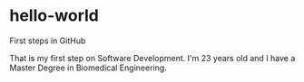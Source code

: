 # hello-world
First steps in GitHub

That is my first step on Software Development. I'm 23 years old and I have a Master Degree in Biomedical Engineering.

